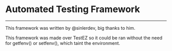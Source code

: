 # Automated Testing Framework
---
This framework was written by @sinlerdev, big thanks to him.

This framework was made over TestEZ so it could be ran without the need for getfenv() or setfenv(), which taint the environment.